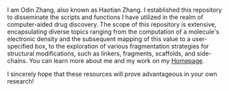 I am Odin Zhang, also known as Haotian Zhang. I established this repository to disseminate the scripts and functions I have utilized in the realm of computer-aided drug discovery. The scope of this repository is extensive, encapsulating diverse topics ranging from the computation of a molecule's electronic density and the subsequent mapping of this value to a user-specified box, to the exploration of various fragmentation strategies for structural modifications, such as linkers, fragments, scaffolds, and side-chains. You can learn more about me and my work on my [Homepage](https://haotianzhangai4science.github.io/). 

I sincerely hope that these resources will prove advantageous in your own research!


